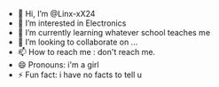 - 👋 Hi, I’m @Linx-xX24
- 👀 I’m interested in Electronics
- 🌱 I’m currently learning whatever school teaches me
- 💞️ I’m looking to collaborate on ...
- 📫 How to reach me : don't reach me.
- 😄 Pronouns: i'm a girl
- ⚡ Fun fact: i have no facts to tell u

<!---
Linx-xX24/Linx-xX24 is a ✨ special ✨ repository because its `README.md` (this file) appears on your GitHub profile.
You can click the Preview link to take a look at your changes.
--->
